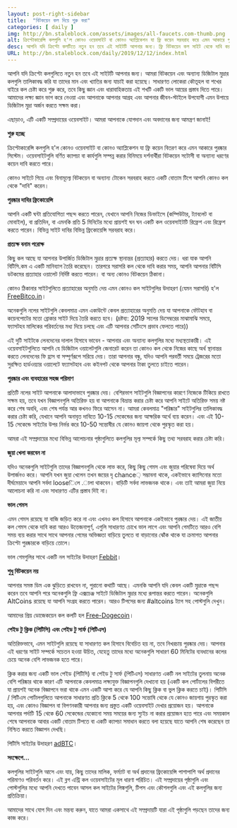 ```yaml
---
layout: post-right-sidebar
title:  "বিটকয়েন কল দিয়ে শুরু করা"
categories: [ daily ]
img: http://bn.staleblock.com/assets/images/all-faucets.com-thumb.png
alt: ক্রিপ্টোকারেন্সি কলগুলি হ'ল কোনও ওয়েবসাইট বা কোনও অ্যাপ্লিকেশন যা ফ্রি কয়েন সরবরাহ করে এমন আকারে পুরষ্কার সিস্টেম।
desc: আপনি যদি ক্রিপ্টো কলটিতে নতুন হন তবে এই সাইটটি আপনার জন্য। ফ্রি বিটকয়েন কল সাইট থেকে দাবি করার সময় কীভাবে আপনার সময় এবং প্রচেষ্টার মূল্য বাড়ানো যায় তা শিখুন।
URL: http://bn.staleblock.com/daily/2019/12/12/index.html
---
```


আপনি যদি ক্রিপ্টো কলগুলিতে নতুন হন তবে এই সাইটটি আপনার জন্য। আমরা বিটকয়েন এবং অন্যান্য ডিজিটাল মুদ্রার কলগুলি তালিকাবদ্ধ করি যা তাদের মান এবং খ্যাতির জন্য যাচাই করা হয়েছে। সাধারণত লোকেরা কৌতূহল বা শখের বাইরে কল চেষ্টা করে শুরু করে, তবে কিছু জ্ঞান এবং ধারাবাহিকতায় এই শখটি একটি ভাল আয়ের প্রস্তাব দিতে পারে। আমাদের লক্ষ্য জ্ঞান ভাগ করে নেওয়া এবং আপনাকে আপনার আগ্রহ এবং আপনার জীবন-স্টাইলে উপযোগী এমন উপায়ে ডিজিটাল মুদ্রা অর্জন করতে সক্ষম করা।

এছাড়াও, এটি একটি সম্প্রদায়ের ওয়েবসাইট। আমরা আপনাকে যোগদান এবং অবদানের জন্য আমন্ত্রণ জানাই!

<b>শুরু হচ্ছে</b>

ক্রিপ্টোকারেন্সি কলগুলি হ'ল কোনও ওয়েবসাইট বা কোনও অ্যাপ্লিকেশন যা ফ্রি কয়েন বিতরণ করে এমন আকারে পুরষ্কার সিস্টেম। ওয়েবসাইটগুলি বর্ণিত ক্যাপচা বা কার্যগুলি সম্পন্ন করার বিনিময়ে দর্শনার্থীরা বিটকয়েন সটোসী বা অন্যান্য ধরণের কয়েন দাবি করতে পারে।

কোনও সাইটে গিয়ে এবং বিনামূল্যে বিটকয়েন বা অন্যান্য টোকেন সরবরাহ করতে একটি বোতাম টিপে আপনি কোনও কল থেকে "দাবি" করেন।

<b>পুরষ্কার দাবির ফ্রিকোয়েন্সি</b>

আপনি একটি ঘন্টা প্রতিযোগিতা পছন্দ করতে পারেন, যেখানে আপনি নিজের ডিভাইসে (কম্পিউটার, ট্যাবলেট বা মোবাইল), বা প্রতিদিন, বা এমনকি প্রতি 5 মিনিটের মধ্যে প্রায়শই ঘন ঘন একটি কল ওয়েবসাইটটি রিফ্রেশ এবং রিফ্রেশ করতে পারেন। বিভিন্ন সাইট দাবির বিভিন্ন ফ্রিকোয়েন্সি সরবরাহ করে।

<b>প্রত্যক্ষ বনাম পরোক্ষ</b>

কিছু কল আছে যা আপনার উপার্জিত ডিজিটাল মুদ্রার প্রত্যক্ষ স্থানান্তর (প্রত্যাহার) করতে দেয়। ধরা যাক আপনি বিটিসি.কম এ একটি মানিব্যাগ তৈরি করেছেন। তারপরে সরাসরি কল থেকে দাবি করার সময়, আপনি আপনার বিটিসি ডটকমের প্রত্যাহার ওয়ালেট নির্দিষ্ট করতে পারেন। বা অন্য কোনও বিটকয়েন ঠিকানা।

কোনও ঠিকানার সাইটগুলিতে প্রত্যাহারের অনুমতি দেয় এমন কোনও কল সাইটগুলির উদাহরণ (যেমন সরাসরি) হ'ল <a href="http://bit.ly/www-freebitcoin" target="_blank">FreeBitco.in</a>।

অনেকগুলি নলের সাইটগুলি কেবলমাত্র এমন একাউন্টে কেবল প্রত্যাহারের অনুমতি দেয় যা আপনাকে ফৌটহাব বা কয়েনপোটের মতো ব্রোকার সাইট দিয়ে তৈরি করতে হবে। (দ্রষ্টব্য: 2019 সালের ডিসেম্বরের মাঝামাঝি সময়ে, ফ্যাসটহব মালিকের পরিবর্তনের মধ্য দিয়ে চলছে এবং এটি আপনার সেটিংসে প্রভাব ফেলতে পারে))

এই দুটি সাইটকে লেনদেনের দালাল হিসাবে ভাবেন - আপনার এবং অন্যান্য কলগুলির মধ্যে মধ্যস্থতাকারী। এই ওয়েবসাইটগুলিতে আপনি যে ডিজিটাল ওয়ালেটগুলি জেনারেট করেন তা কোনও কল থেকে নিজের কাছে অর্থ স্থানান্তর করতে লেনদেনের ফি হ্রাস বা সম্পূর্ণরূপে সরিয়ে দেয়। তারা আপনার বন্ধু, যদিও আপনি পরবর্তী সময়ে ট্রেজরের মতো সুরক্ষিত হার্ডওয়্যার ওয়ালেটে ফ্য্যাসটহাব এবং কইনপট থেকে আপনার টাকা তুলতে চাইতে পারেন।

<b>পুরষ্কার এবং ব্যবহারের সহজ পরিমাণ</b>

প্রতিটি নলের সাইট আপনাকে আলাদাভাবে পুরষ্কার দেয়। বেশিরভাগ সাইটগুলি বিজ্ঞাপনের কারণে নিজেকে টিকিয়ে রাখতে সক্ষম হয়, তবে যখন বিজ্ঞাপনগুলি অতিরিক্ত হয় বা আপনাকে বিভ্রান্ত করার চেষ্টা করে আপনি সাইটে অতিরিক্ত সময় নষ্ট করে শেষ অবধি, এবং শেষ পর্যন্ত আর কখনও ফিরে আসেন না। আমরা কেবলমাত্র "পরিষ্কার" সাইটগুলির তালিকাবদ্ধ করার চেষ্টা করি, যেখানে আপনি অনাবৃত দাবিতে 10-15 সেকেন্ডের জন্য আক্ষরিক অর্থে ব্যয় করেন। এবং এই 10-15 সেকেন্ডে সাইটের উপর নির্ভর করে 10-50 সন্তোষীর যে কোনও জায়গা থেকে পুরস্কৃত করা হয়।

আমরা এই সম্প্রদায়ের মধ্যে বিভিন্ন আলোচনার পৃষ্ঠাগুলিতে কলগুলির মূল্য সম্পর্কে কিছু তথ্য সরবরাহ করার চেষ্টা করি।

<b>জুয়া খেলা করবেন না</b>

যদিও অনেকগুলি সাইটগুলি তাদের বিজ্ঞাপনগুলি থেকে লাভ করে, কিছু কিছু গেমস এবং জুয়ার পরিষেবা দিয়ে অর্থ উপার্জনও করে। আপনি যখন জুয়া খেলেন তখন জয়ের দৃ chance় সম্ভাবনা থাকে, একইভাবে ক্যাসিনোর মতো দীর্ঘমেয়াদে আপনি সর্বদা looseিলে .ালা থাকবেন। বাড়িটি সর্বদা লাভজনক থাকে। এবং তাই আমরা জুয়া নিয়ে আলোচনা করি না এবং সাধারণত এটির প্রস্তাব দিই না।

<b>ভাল গেমস</b>

এমন গেমস রয়েছে যা বাজি জড়িত করে না এবং এখনও কল হিসাবে আপনাকে একইভাবে পুরষ্কার দেয়। এই জাতীয় কল গেমস থেকে দাবি করা আরও উত্তেজনাপূর্ণ, এগুলি সাধারণত চোখে ভাল লাগে এবং আপনি গেমটিতে আরও বেশি সময় ব্যয় করার সাথে সাথে আপনার গেমের অভিজ্ঞতা বাড়িয়ে তুলতে বা বাড়ানোর ঝোঁক থাকে যা ক্রমাগত আপনার ক্রিপ্টো পুরষ্কারকে বাড়িয়ে তোলে।

ভাল গেমগুলির সাথে একটি নল সাইটের উদাহরণ <a href="http://bit.ly/www-febbit" target="_blank">Febbit</a>।

<b>শুধু বিটকয়েন নয়</b>

আপনার সমস্ত ডিম এক ঝুড়িতে রাখবেন না, পুরানো কথাটি আছে। এমনকি আপনি যদি কেবল একটি মুদ্রাকে পছন্দ করেন তবে আপনি পরে অনেকগুলি ফ্রি এক্সচেঞ্জ সাইটে ডিজিটাল মুদ্রার মধ্যে রূপান্তর করতে পারেন। অনেকগুলি AltCoins রয়েছে যা আপনি সংগ্রহ করতে পারেন। আরও টিপসের জন্য #altcoins ট্যাগ সহ পোস্টগুলি দেখুন।

আমাদের প্রিয় ডোজেকয়েন কল কলটি হল <a href="http://bit.ly/www-free-dogecoin" target="_blank">Free-Dogecoin</a>।

<b>পেইড টু ক্লিক (পিটিসি) এবং পেইড টু সার্ফ (পিটিএস)</b>

অতিরিক্তভাবে, এমন সাইটগুলি রয়েছে যা সাধারণত কল হিসাবে বিবেচিত হয় না, তবে নিখরচায় পুরষ্কার দেয়। আপনার এই ধরণের সাইট সম্পর্কে সচেতন হওয়া উচিত, যেহেতু তাদের মধ্যে অনেকগুলি সাধারণ 60 মিনিটের ব্যবধানের কলের চেয়ে অনেক বেশি লাভজনক হতে পারে।

ক্লিক করার জন্য একটি ভাল পেইড (পিটিসি) বা পেইড টু সার্ফ (পিটিএস) সাধারণত একটি নল সাইটের তুলনায় অনেক বেশি পরিষ্কার থাকে কারণ এটি আপনাকে কেবলমাত্র লক্ষ্যযুক্ত বিজ্ঞাপনগুলি দেখানো হয় (একটি কল পোর্টালের বিপরীতে যা প্রায়শই অনেক বিজ্ঞাপনে ভরা থাকে এমন একটি আশা করে যে আপনি কিছু ক্লিক বা ভুল ক্লিক করতে চাই)। পিটিসি / পিটিএস পোর্টালগুলিতে আপনাকে সাধারণত প্রতি ক্লিকে 5 থেকে 100 সন্তোষি থেকে যে কোনও জায়গায় পুরস্কৃত করা হয়, এবং কোনও বিজ্ঞাপন বা বিপণনকারী আপনার জন্য প্রস্তুত একটি ওয়েবসাইট দেখার প্রয়োজন হয়। আপনাকে আপনার পর্দাটি 15 থেকে 60 সেকেন্ডের যেকোনো সময় সময়ের জন্য স্যুইচ না করার প্রয়োজন হতে পারে এবং সময়কাল শেষে আপনাকে আবার একটি বোতাম টিপতে বা একটি ক্যাপচা সমাধান করতে বলা হয়েছে যাতে আপনি শেষ করেছেন তা নিশ্চিত করতে বিজ্ঞাপন দেখছি।

পিটিসি সাইটের উদাহরণ <a href="http://bit.ly/www-adbtc" target="_blank" alt="adBTC">adBTC</a>।

<b>সংক্ষেপে…</b>

কলগুলির সাইটগুলি আসে এবং যায়, কিছু তাদের মালিক, ফর্ম্যাট বা অর্থ প্রদানের ফ্রিকোয়েন্সি পাশাপাশি অর্থ প্রদানের পরিমাণও পরিবর্তন করে। এই ব্লগ এন্ট্রি কল ওয়েবসাইটের মূল ধারণা পরিচিত। এই সম্প্রদায়ের পৃষ্ঠাগুলি এবং পোস্টগুলির মধ্যে আপনি দেখতে পাবেন আসল কল সাইটের লিঙ্কগুলি, টিপস এবং কৌশলগুলি এবং এই কলগুলির জন্য প্রতিক্রিয়া।

আমাদের সাথে যোগ দিন এবং মন্তব্য করুন, যাতে আমরা একসাথে এই সম্প্রদায়টি যারা এই পৃষ্ঠাগুলি পড়ছেন তাদের জন্য কাজ করে।

<div id="commento"></div>
<script src="https://cdn.commento.io/js/commento.js"></script>

